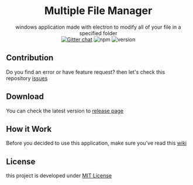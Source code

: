 <div align="center">

# Multiple File Manager
windows application made with electron to modify all of your file in a specified folder  
[![Gitter chat](https://badges.gitter.im/dhanyn10/multiple-file-manager.png)](https://gitter.im/multiple-file-manager/Lobby?utm_source=share-link&utm_medium=link&utm_campaign=share-link)
![npm](https://img.shields.io/badge/npm-5.6.0-blue.svg)
![version](https://img.shields.io/badge/latest-1.1.2-brightgreen.svg)
</div>

## Contribution
Do you find an error or have feature request? then let's check this repository [issues](https://github.com/dhanyn10/multiple-file-manager/issues)

## Download
You can check the latest version to [release page](https://github.com/dhanyn10/multiple-file-manager/releases)

## How it Work
Before you decided to use this application, make sure you've read this [wiki](https://github.com/dhanyn10/multiple-file-manager/wiki#features)
  
## License
this project is developed under [MIT License](LICENSE)
